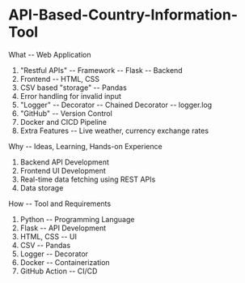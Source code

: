 # API-Based-Country-Information-Tool


What -- Web Application
  1. "Restful APIs" -- Framework -- Flask -- Backend
  2. Frontend -- HTML, CSS
  3. CSV based "storage" -- Pandas 
  4. Error handling for invalid input
  5. "Logger" -- Decorator -- Chained Decorator -- logger.log 
  6. "GitHub" -- Version Control
  7. Docker and CICD Pipeline
  8. Extra Features -- Live weather, currency exchange rates


Why -- Ideas, Learning, Hands-on Experience
  1. Backend API Development
  2. Frontend UI Development
  3. Real-time data fetching using REST APIs
  4. Data storage


How --
  Tool and Requirements
  1. Python -- Programming Language
  2. Flask -- API Development
  3. HTML, CSS -- UI
  4. CSV -- Pandas
  5. Logger -- Decorator 
  6. Docker -- Containerization  
  7. GitHub Action -- CI/CD
